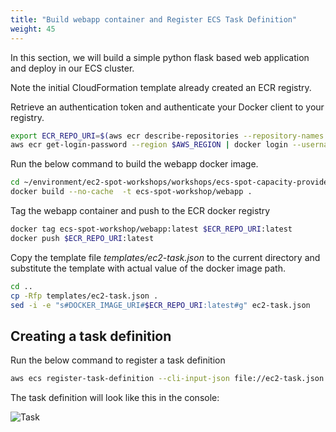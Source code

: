 ```yaml
---
title: "Build webapp container and Register ECS Task Definition"
weight: 45
---
```

In this section, we will build a simple python flask based web application and deploy in our ECS cluster.

Note the initial CloudFormation template already created an ECR registry.  

Retrieve an authentication token and authenticate your Docker client to your registry.

```bash
export ECR_REPO_URI=$(aws ecr describe-repositories --repository-names ecs-spot-workshop/webapp | jq -r '.repositories[0].repositoryUri')
aws ecr get-login-password --region $AWS_REGION | docker login --username AWS --password-stdin $ECR_REPO_URI
```

Run the below command to build the webapp docker image.

```bash
cd ~/environment/ec2-spot-workshops/workshops/ecs-spot-capacity-providers/webapp/
docker build --no-cache  -t ecs-spot-workshop/webapp .
```

Tag the webapp container and push to the ECR docker registry

```bash
docker tag ecs-spot-workshop/webapp:latest $ECR_REPO_URI:latest
docker push $ECR_REPO_URI:latest
```

Copy the template file *templates/ec2-task.json* to the current directory and substitute the template with actual value of the docker image path.

```bash
cd ..
cp -Rfp templates/ec2-task.json .
sed -i -e "s#DOCKER_IMAGE_URI#$ECR_REPO_URI:latest#g" ec2-task.json
```

## Creating a task definition

Run the below command to register a task definition

```bash
aws ecs register-task-definition --cli-input-json file://ec2-task.json
```
The task definition will look like this in the console:

![Task](/images/ecs-spot-capacity-providers/task1.png)